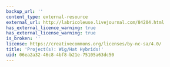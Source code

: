 ```yaml
---
backup_url: ''
content_type: external-resource
external_url: http://labricoleuse.livejournal.com/84204.html
has_external_licence_warning: true
has_external_license_warning: true
is_broken: ''
license: https://creativecommons.org/licenses/by-nc-sa/4.0/
title: 'Project(s): Wig/Hat Hybrids!'
uid: 06ea2a32-46c8-4bf8-b21e-75105a63dc50
---
```

